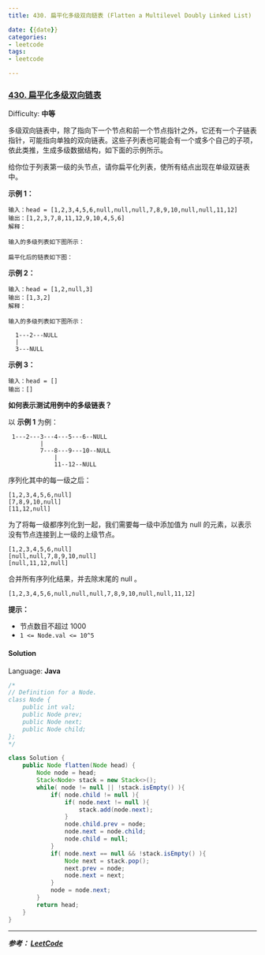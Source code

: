 ```yaml
---
title: 430. 扁平化多级双向链表 (Flatten a Multilevel Doubly Linked List)

date: {{date}}
categories:
- leetcode
tags:
- leetcode

---
```

### [430\. 扁平化多级双向链表](https://leetcode-cn.com/problems/flatten-a-multilevel-doubly-linked-list/)

Difficulty: **中等**


多级双向链表中，除了指向下一个节点和前一个节点指针之外，它还有一个子链表指针，可能指向单独的双向链表。这些子列表也可能会有一个或多个自己的子项，依此类推，生成多级数据结构，如下面的示例所示。

给你位于列表第一级的头节点，请你扁平化列表，使所有结点出现在单级双链表中。

**示例 1：**

```
输入：head = [1,2,3,4,5,6,null,null,null,7,8,9,10,null,null,11,12]
输出：[1,2,3,7,8,11,12,9,10,4,5,6]
解释：

输入的多级列表如下图所示：

扁平化后的链表如下图：

```

**示例 2：**

```
输入：head = [1,2,null,3]
输出：[1,3,2]
解释：

输入的多级列表如下图所示：

  1---2---NULL
  |
  3---NULL
```

**示例 3：**

```
输入：head = []
输出：[]
```

**如何表示测试用例中的多级链表？**

以 **示例 1** 为例：

```
 1---2---3---4---5---6--NULL
         |
         7---8---9---10--NULL
             |
             11--12--NULL
```

序列化其中的每一级之后：

```
[1,2,3,4,5,6,null]
[7,8,9,10,null]
[11,12,null]
```

为了将每一级都序列化到一起，我们需要每一级中添加值为 null 的元素，以表示没有节点连接到上一级的上级节点。

```
[1,2,3,4,5,6,null]
[null,null,7,8,9,10,null]
[null,11,12,null]
```

合并所有序列化结果，并去除末尾的 null 。

```
[1,2,3,4,5,6,null,null,null,7,8,9,10,null,null,11,12]
```

**提示：**

*   节点数目不超过 1000
*   `1 <= Node.val <= 10^5`


#### Solution

Language: **Java**

```java
​/*
// Definition for a Node.
class Node {
    public int val;
    public Node prev;
    public Node next;
    public Node child;
};
*/

class Solution {
    public Node flatten(Node head) {
        Node node = head;
        Stack<Node> stack = new Stack<>();
        while( node != null || !stack.isEmpty() ){
            if( node.child != null ){
                if( node.next != null ){
                    stack.add(node.next);
                }
                node.child.prev = node;
                node.next = node.child;
                node.child = null;
            }
            if( node.next == null && !stack.isEmpty() ){
                Node next = stack.pop();
                next.prev = node;
                node.next = next;
            }
            node = node.next;
        }
        return head;
    }
}
```

---
***参考：
[LeetCode](https://leetcode-cn.com/problems/flatten-a-multilevel-doubly-linked-list/submissions/)***

